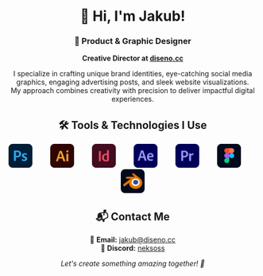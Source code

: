 <h1 align="center">👋 Hi, I'm Jakub!</h1>

<h3 align="center">🎨 Product & Graphic Designer</h3>
<p align="center">
  <b>Creative Director at <a href="https://diseno.cc">diseno.cc</a></b>
</p>

<p align="center">
  I specialize in crafting unique brand identities, eye-catching social media graphics, engaging advertising posts, and sleek website visualizations.<br>
  My approach combines creativity with precision to deliver impactful digital experiences.
</p>

<h2 align="center"> 🛠️ Tools & Technologies I Use</h2>

<p align="center">
  <img src="./icons/photoshop.svg" width="48" style="margin-right:32px;" />
  <img src="./icons/illustrator.svg" width="48" style="margin-right:32px;" />
  <img src="./icons/indesign.svg" width="48" style="margin-right:32px;" />
  <img src="./icons/aftereffects.svg" width="48" style="margin-right:32px;" />
  <img src="./icons/premierepro.svg" width="48" style="margin-right:32px;" />
  <img src="./icons/figma.svg" width="48" style="margin-right:32px;" />
  <img src="./icons/blender.svg" width="48" />
</p>

<h2 align="center">📬 Contact Me</h2>

<p align="center">
  📧 <b>Email:</b> <a href="mailto:jakub@diseno.cc">jakub@diseno.cc</a><br>
  💬 <b>Discord:</b> <a href="https://discord.gg/qCDP2SDsKH">neksoss</a>
</p>

<p align="center">
  <i>Let's create something amazing together! 🚀</i>
</p>
